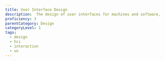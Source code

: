 ```yaml
---
title: User Interface Design
description:  The design of user interfaces for machines and software, such as computers, home appliances, mobile devices, and other electronic devices, with the focus on maximizing the user experience.
proficiency: 3
parentCategory: Design
categoryLevel: 1
tags:
  - design
  - hci
  - interaction
  - ux
---
```

